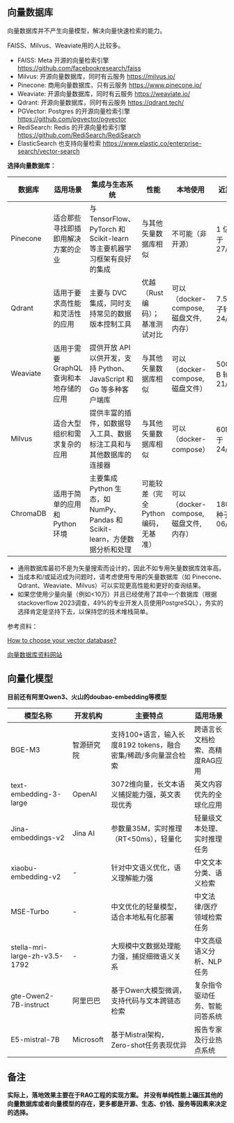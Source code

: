 ## 向量数据库

向量数据库并不产生向量模型，解决向量快速检索的能力。

FAISS、Milvus、Weaviate用的人比较多。

- FAISS: Meta 开源的向量检索引擎 https://github.com/facebookresearch/faiss
- Milvus: 开源向量数据库，同时有云服务 https://milvus.io/
- Pinecone: 商用向量数据库，只有云服务 https://www.pinecone.io/
- Weaviate: 开源向量数据库，同时有云服务 https://weaviate.io/
- Qdrant: 开源向量数据库，同时有云服务 https://qdrant.tech/
- PGVector: Postgres 的开源向量检索引擎 https://github.com/pgvector/pgvector
- RediSearch: Redis 的开源向量检索引擎 https://github.com/RediSearch/RediSearch
- ElasticSearch 也支持向量检索 https://www.elastic.co/enterprise-search/vector-search

**选择向量数据库：**

| 数据库   | 适用场景                                | 集成与生态系统                                                             | 性能                                 | 本地使用                               | 近期筹资                 | 特异性                              |
| -------- | --------------------------------------- | -------------------------------------------------------------------------- | ------------------------------------ | -------------------------------------- | ------------------------ | ----------------------------------- |
| Pinecone | 适合那些寻找即插即用解决方案的企业      | 与 TensorFlow、PyTorch 和 Scikit-learn 等主要机器学习框架有良好的集成      | 与其他矢量数据库相似                 | 不可能（非开源）                       | 1 亿 B 轮于 27/04/23     | 是唯一一个非开源的，不能本地迭代    |
| Qdrant   | 适用于要求高性能和灵活性的应用          | 主要与 DVC 集成，同时支持常见的数据版本控制工具                            | 优越（Rust 编码）；基准测试对比      | 可以（docker-compose, 磁盘文件, 内存） | 7.5m 种子轮于 24/04/23   | 高性能，本地灵活，与 DVC 集成       |
| Weaviate | 适用于需要 GraphQL 查询和本地存储的应用 | 提供开放 API 以供开发，支持 Python、JavaScript 和 Go 等多种客户端库        | 与其他矢量数据库相似                 | 可以（docker-compose, 磁盘文件）       | 5000 万 B 轮于 21/04/23  | 支持 GraphQL 查询，本地磁盘文件使用 |
| Milvus   | 适合大型组织和需求复杂的应用            | 提供丰富的插件，如数据导入工具、数据标注工具和与其他数据库的连接器         | 与其他矢量数据库相似                 | 可以（docker-compose）                 | 60M B 轮于 24/08/22      | 经过时间验证，但微服务架构复杂      |
| ChromaDB | 适用于简单的应用和 Python 环境          | 主要集成 Python 生态，如 NumPy、Pandas 和 Scikit-learn，方便数据分析和处理 | 可能较差（完全 Python 编码，无基准） | 可以（docker-compose, 磁盘文件, 内存） | 1800 万种子轮于 06/04/23 | 简单，完全用 Python 编码，易于定制  |


- 通用数据库最初不是为矢量搜索而设计的，因此不如专用矢量数据库效率高。
- 当成本和/或延迟成为问题时，请考虑使用专用的矢量数据库（如 Pinecone、Qdrant、Weaviate、Milvus）可以实现更高性能和更好的查询结果。
- 如果您使用少量向量（例如<10万）并且已经使用了其中一个数据库（根据stackoverflow 2023调查，49%的专业开发人员使用PostgreSQL），务实的选择肯定是坚持下去，以保持您的技术堆栈简单。

参考资料：

[How to choose your vector database?](https://www.sicara.fr/blog-technique/how-to-choose-your-vector-database-in-2023)

[向量数据库资料网站](sbert.net)

## 向量化模型


**目前还有阿里Qwen3、火山的doubao-embedding等模型**

| 模型名称                  | 开发机构         | 主要特点                                                                 | 适用场景                                      |
|---------------------------|------------------|--------------------------------------------------------------------------|---------------------------------------------|
| BGE-M3                    | 智源研究院       | 支持100+语言，输入长度8192 tokens，融合密集/稀疏/多向量混合检索           | 跨语言长文档检索、高精度RAG应用              |
| text-embedding-3-large    | OpenAI           | 3072维向量，长文本语义捕捉能力强，英文表现优秀                           | 英文内容优先的全球化应用                     |
| Jina-embeddings-v2        | Jina AI          | 参数量35M，实时推理（RT<50ms），轻量化                                   | 轻量级文本处理、实时推理任务                 |
| xiaobu-embedding-v2       | -                | 针对中文语义优化，语义理解能力强                                         | 中文文本分类、语义检索                       |
| MSE-Turbo                 | -                | 中文优化的轻量模型，适合本地私有化部署                                   | 中文法律/医疗领域检索任务                    |
| stella-mri-large-zh-v3.5-1792 | -          | 大规模中文数据处理能力强，捕捉细微语义关系                               | 中文高级语义分析、NLP任务                    |
| gte-Owen2-7B-instruct     | 阿里巴巴         | 基于Owen大模型微调，支持代码与文本跨链态检索                             | 复杂指令驱动任务、智能问答系统               |
| E5-mistral-7B             | Microsoft        | 基于Mistral架构，Zero-shot任务表现优异                                   | 报告专家及行业热点系统                       |


## 备注

**实际上，落地效果主要在于RAG工程的实现方案。 并没有单纯性能上碾压其他的向量数据库或者向量模型的存在，更多都是开源、生态、价钱、服务等因素来决定的选择。**
